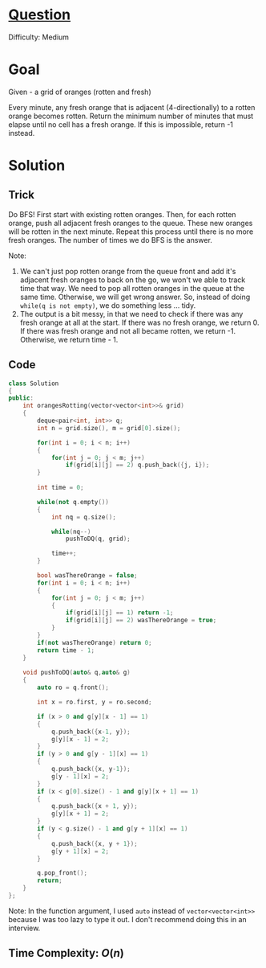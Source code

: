 # [Question](https://leetcode.com/problems/rotting-oranges/)
Difficulty: Medium
# Goal
Given - a grid of oranges (rotten and fresh)

Every minute, any fresh orange that is adjacent (4-directionally) to a rotten orange becomes rotten. Return the minimum number of minutes that must elapse until no cell has a fresh orange.  If this is impossible, return -1 instead.
# Solution
## Trick
Do BFS! First start with existing rotten oranges. Then, for each rotten orange, push all adjacent fresh oranges to the queue. These new oranges will be rotten in the next minute. Repeat this process until there is no more fresh oranges. The number of times we do BFS is the answer. 

Note: 
1. We can't just pop rotten orange from the queue front and add it's adjacent fresh oranges to back on the go, we won't we able to track time that way. We need to pop all rotten oranges in the queue at the same time. Otherwise, we will get wrong answer. So, instead of doing `while(q is not empty)`, we do something less ... tidy.
2. The output is a bit messy, in that we need to check if there was any fresh orange at all at the start. If there was no fresh orange, we return 0. If there was fresh orange and not all became rotten, we return -1. Otherwise, we return time - 1.
## Code
```cpp
class Solution 
{
public:
    int orangesRotting(vector<vector<int>>& grid)
    {
        deque<pair<int, int>> q;
        int n = grid.size(), m = grid[0].size();

        for(int i = 0; i < n; i++)
        {
            for(int j = 0; j < m; j++)
                if(grid[i][j] == 2) q.push_back({j, i});
        }
        
        int time = 0;

        while(not q.empty())
        {
            int nq = q.size();

            while(nq--)
                pushToDQ(q, grid);

            time++;
        }

        bool wasThereOrange = false;
        for(int i = 0; i < n; i++)
        {
            for(int j = 0; j < m; j++)
            {
                if(grid[i][j] == 1) return -1;
                if(grid[i][j] == 2) wasThereOrange = true;
            }
        }
        if(not wasThereOrange) return 0;
        return time - 1;
    }
    
    void pushToDQ(auto& q,auto& g)
    {
        auto ro = q.front();

        int x = ro.first, y = ro.second;

        if (x > 0 and g[y][x - 1] == 1)
        {
			q.push_back({x-1, y});
            g[y][x - 1] = 2;
        }
        if (y > 0 and g[y - 1][x] == 1)
        {
			q.push_back({x, y-1});
			g[y - 1][x] = 2;
		}
        if (x < g[0].size() - 1 and g[y][x + 1] == 1)
        {
			q.push_back({x + 1, y});
            g[y][x + 1] = 2;
        }
        if (y < g.size() - 1 and g[y + 1][x] == 1)
        {
			q.push_back({x, y + 1});
			g[y + 1][x] = 2;
		}

		q.pop_front();
		return;
    }
};
```
Note: In the function argument, I used `auto` instead of `vector<vector<int>>` because I was too lazy to type it out. I don't recommend doing this in an interview.
## Time Complexity: $O(n)$